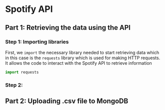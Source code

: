 # Spotify API
## Part 1: Retrieving the data using the API
### Step 1: Importing libraries
First, we `import` the necessary library needed to start retrieving data which in this case is the `requests` library which is used for making HTTP requests. It allows the code to interact with the Spotify API to retrieve information

```python
import requests
```
### Step 2: 
## Part 2: Uploading .csv file to MongoDB


